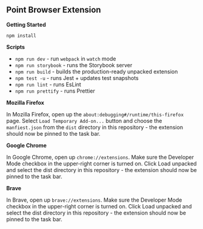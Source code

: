## Point Browser Extension

**Getting Started**

```
npm install
```

**Scripts**

-   `npm run dev` - run `webpack` in `watch` mode
-   `npm run storybook` - runs the Storybook server
-   `npm run build` - builds the production-ready unpacked extension
-   `npm test -u` - runs Jest + updates test snapshots
-   `npm run lint` - runs EsLint
-   `npm run prettify` - runs Prettier

**Mozilla Firefox**

In Mozilla Firefox, open up the `about:debugging#/runtime/this-firefox` page. Select `Load Temporary Add-on...` button and choose the `manfiest.json` from the `dist` directory in this repository - the extension should now be pinned to the task bar.

**Google Chrome**

In Google Chrome, open up `chrome://extensions`. Make sure the Developer Mode checkbox in the upper-right corner is turned on. Click Load unpacked and select the dist directory in this repository - the extension should now be pinned to the task bar.

**Brave**

In Brave, open up `brave://extensions`. Make sure the Developer Mode checkbox in the upper-right corner is turned on. Click Load unpacked and select the dist directory in this repository - the extension should now be pinned to the task bar.

